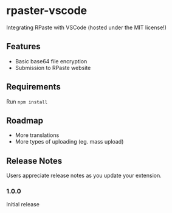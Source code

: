 # rpaster-vscode

Integrating RPaste with VSCode (hosted under the MIT license!)

## Features

- Basic base64 file encryption
- Submission to RPaste website

## Requirements

Run `npm install`

## Roadmap

- More translations
- More types of uploading (eg. mass upload)

## Release Notes

Users appreciate release notes as you update your extension.

### 1.0.0

Initial release